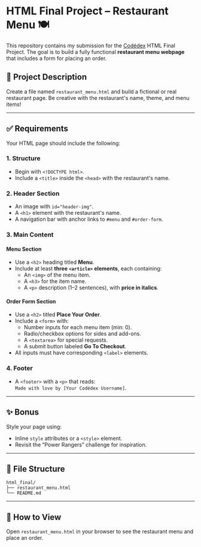 # HTML Final Project – Restaurant Menu 🍽️

This repository contains my submission for the [Codédex](https://www.codedex.io) HTML Final Project. The goal is to build a fully functional **restaurant menu webpage** that includes a form for placing an order.

## 📄 Project Description

Create a file named `restaurant_menu.html` and build a fictional or real restaurant page. Be creative with the restaurant's name, theme, and menu items!

---

## ✅ Requirements

Your HTML page should include the following:

### 1. Structure
- Begin with `<!DOCTYPE html>`.
- Include a `<title>` inside the `<head>` with the restaurant's name.

### 2. Header Section
- An image with `id="header-img"`.
- A `<h1>` element with the restaurant's name.
- A navigation bar with anchor links to `#menu` and `#order-form`.

### 3. Main Content

#### Menu Section
- Use a `<h2>` heading titled **Menu**.
- Include at least **three `<article>` elements**, each containing:
  - An `<img>` of the menu item.
  - A `<h3>` for the item name.
  - A `<p>` description (1–2 sentences), with **price in italics**.

#### Order Form Section
- Use a `<h2>` titled **Place Your Order**.
- Include a `<form>` with:
  - Number inputs for each menu item (min: 0).
  - Radio/checkbox options for sides and add-ons.
  - A `<textarea>` for special requests.
  - A submit button labeled **Go To Checkout**.
- All inputs must have corresponding `<label>` elements.

### 4. Footer
- A `<footer>` with a `<p>` that reads:  
  `Made with love by [Your Codédex Username]`.

---

## ✨ Bonus
Style your page using:
- Inline `style` attributes or a `<style>` element.
- Revisit the “Power Rangers” challenge for inspiration.

---

## 📁 File Structure

```
html_final/
├── restaurant_menu.html
└── README.md
```

---

## 🚀 How to View
Open `restaurant_menu.html` in your browser to see the restaurant menu and place an order.
